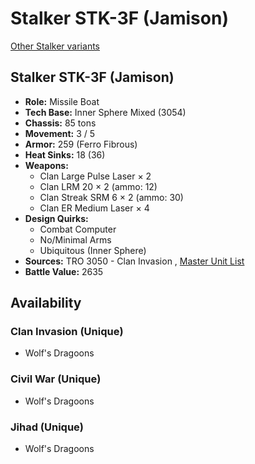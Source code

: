 # Stalker STK-3F (Jamison) 

[Other Stalker variants](../stalker.md) 

## Stalker STK-3F (Jamison) 

- **Role:** Missile Boat 
- **Tech Base:** Inner Sphere Mixed (3054) 
- **Chassis:** 85 tons 
- **Movement:** 3 / 5 
- **Armor:** 259 (Ferro Fibrous) 
- **Heat Sinks:** 18 (36) 
- **Weapons:** 
  - Clan Large Pulse Laser × 2 
  - Clan LRM 20 × 2 (ammo: 12) 
  - Clan Streak SRM 6 × 2 (ammo: 30) 
  - Clan ER Medium Laser × 4 
- **Design Quirks:** 
  - Combat Computer 
  - No/Minimal Arms 
  - Ubiquitous (Inner Sphere) 
- **Sources:** TRO 3050 - Clan Invasion , [Master Unit List](http://masterunitlist.info/Unit/Details/5119) 
- **Battle Value:** 2635 

## Availability 

### Clan Invasion (Unique) 

- Wolf's Dragoons 

### Civil War (Unique) 

- Wolf's Dragoons 

### Jihad (Unique) 

- Wolf's Dragoons 

